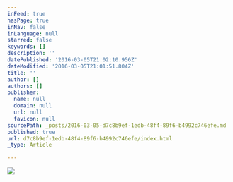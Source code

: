```yaml
---
inFeed: true
hasPage: true
inNav: false
inLanguage: null
starred: false
keywords: []
description: ''
datePublished: '2016-03-05T21:02:10.956Z'
dateModified: '2016-03-05T21:01:51.804Z'
title: ''
author: []
authors: []
publisher:
  name: null
  domain: null
  url: null
  favicon: null
sourcePath: _posts/2016-03-05-d7c8b9ef-1edb-48f4-89f6-b4992c746efe.md
published: true
url: d7c8b9ef-1edb-48f4-89f6-b4992c746efe/index.html
_type: Article

---
```

![](https://the-grid-user-content.s3-us-west-2.amazonaws.com/2c4ef2ff-09d3-449a-9eed-cda24239b477.jpg)
